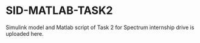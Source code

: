 # SID-MATLAB-TASK2
Simulink model and Matlab script of Task 2 for Spectrum internship drive is uploaded here.
